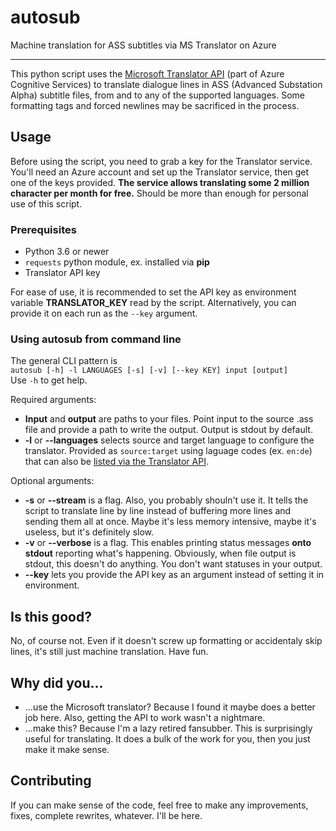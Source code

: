 # autosub
Machine translation for ASS subtitles via MS Translator on Azure

----

This python script uses the [Microsoft Translator API](https://docs.microsoft.com/en-us/azure/cognitive-services/translator/reference/v3-0-reference) (part of Azure Cognitive Services) to translate dialogue lines in ASS (Advanced Substation Alpha) subtitle files, from and to any of the supported languages. Some formatting tags and forced newlines may be sacrificed in the process.

## Usage
Before using the script, you need to grab a key for the Translator service. You'll need an Azure account and set up the Translator service, then get one of the keys provided. __The service allows translating some 2 million character per month for free.__ Should be more than enough for personal use of this script.

### Prerequisites
- Python 3.6 or newer
- `requests` python module, ex. installed via __pip__
- Translator API key

For ease of use, it is recommended to set the API key as environment variable __TRANSLATOR_KEY__ read by the script. Alternatively, you can provide it on each run as the `--key` argument.

### Using autosub from command line
The general CLI pattern is \
`autosub [-h] -l LANGUAGES [-s] [-v] [--key KEY] input [output]`\
Use `-h` to get help.

Required arguments:
- __Input__ and __output__ are paths to your files. Point input to the source .ass file and provide a path to write the output. Output is stdout by default.
- __-l__ or __--languages__ selects source and target language to configure the translator. Provided as `source:target` using laguage codes (ex. `en:de`) that can also be [listed via the Translator API](https://docs.microsoft.com/en-us/azure/cognitive-services/translator/reference/v3-0-languages).

Optional arguments:
- __-s__ or __--stream__ is a flag. Also, you probably shouln't use it. It tells the script to translate line by line instead of buffering more lines and sending them all at once. Maybe it's less memory intensive, maybe it's useless, but it's definitely slow.
- __-v__ or __--verbose__ is a flag. This enables printing status messages __onto stdout__ reporting what's happening. Obviously, when file output is stdout, this doesn't do anything. You don't want statuses in your output.
- __--key__ lets you provide the API key as an argument instead of setting it in environment.

## Is this good?
No, of course not. Even if it doesn't screw up formatting or accidentaly skip lines, it's still just machine translation. Have fun.

## Why did you...
- ...use the Microsoft translator? Because I found it maybe does a better job here. Also, getting the API to work wasn't a nightmare.
- ...make this? Because I'm a lazy retired fansubber. This is surprisingly useful for translating. It does a bulk of the work for you, then you just make it make sense.

## Contributing
If you can make sense of the code, feel free to make any improvements, fixes, complete rewrites, whatever. I'll be here.